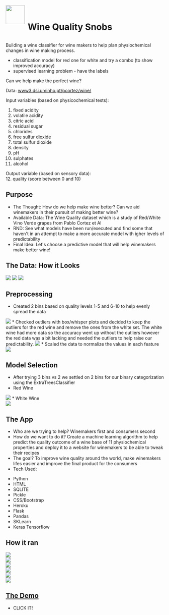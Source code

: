 <img style="float:left;padding-right:10px;width:60px;" src="app/static/images/snob.png">
<h1 style="line-height:60px;">Wine Quality Snobs</h1>
Building a wine classifier for wine makers to help plan physiochemical changes in wine making process.

* classification model for red one for white and try a combo (to show improved accuracy)
* supervised learning problem - have the labels


Can we help make the perfect wine?



Data: [www3.dsi.uminho.pt/pcortez/wine/](http://www3.dsi.uminho.pt/pcortez/wine/)



Input variables (based on physicochemical tests): 
1. fixed acidity
2. volatile acidity
3. citric acid
4. residual sugar
5. chlorides
6. free sulfur dioxide
7. total sulfur dioxide
8. density
9. pH
10. sulphates
11. alcohol

Output variable (based on sensory data):
<br>
12. quality (score between 0 and 10)


## Purpose 

* The Thought: How do we help make wine better? Can we aid winemakers in their pursuit of making better wine?
* Available Data: The Wine Quality dataset which is a study of Red/White Vino Verde grapes from Pablo Cortez et Al
* RND: See what models have been run/executed and find some that haven't in an attempt to make a more accurate model with igher levels of predictability
* Final Idea: Let's choose a predictive model that will help winemakers make better wine!

## The Data: How it Looks
<img src="Resources/Images/white_wine_df.png">
<img src="Resources/Images/white_wine_describe.png">
<img src="Resources/Images/red_wine_describe.png">


## Preprocessing
* Created 2 bins based on quality levels 1-5 and 6-10 to help evenly spread the data <br>
<img src="Resources/Images/Qualitycode.png">
* Checked outliers with box/whisper plots and decided to keep the outliers for the red wine and remove the ones from the white set. The white wine had more data so the accuracy went up without the outliers however the red data was a bit lacking and needed the outliers to help raise our predictability.
<img src="Resources/Images/outlier_removal.png">
* Scaled the data to normalize the values in each feature <br>
<img src="Resources/Images/scaling.png">

## Model Selection

* After trying 3 bins vs 2 we settled on 2 bins for our binary categorization using the ExtraTreesClassifier <br>
* Red Wine <br>
<img src="Resources/Images/red_trees.png">
* White Wine <br>
<img src="Resources/Images/white_trees.png">


## The App
* Who are we trying to help? Winemakers first and consumers second
* How do we want to do it? Create a machine learning algorithm to help predict the quality outcome of a wine base of 11 physiochemical properties and deploy it to a website for winemakers to be able to tweak their recipes
* The goal? To improve wine quality around the world, make winemakers lifes easier and improve the final product for the consumers
* Tech Used:
 - Python
 - HTML
 - SQLITE
 - Pickle
 - CSS/Bootstrap
 - Heroku
 - Flask
 - Pandas
 - SKLearn
 - Keras Tensorflow
 ## How it ran <br>
 <img src="Resources/Images/getwinescorefunction.png">
 <br>
 <img src="Resources/Images/getwinescorefunction2.png">
 <br>
 <img src="Resources/Images/processmodel.png">
 <br>
 <img src="Resources/Images/processmodel2.png">
 <br>
 <img src="Resources/Images/processmodel3.png">
 <br>
 <img src="Resources/Images/red_pickle.png">


## [The Demo](https://wine-quality-snobs.herokuapp.com/)
* CLICK IT!

